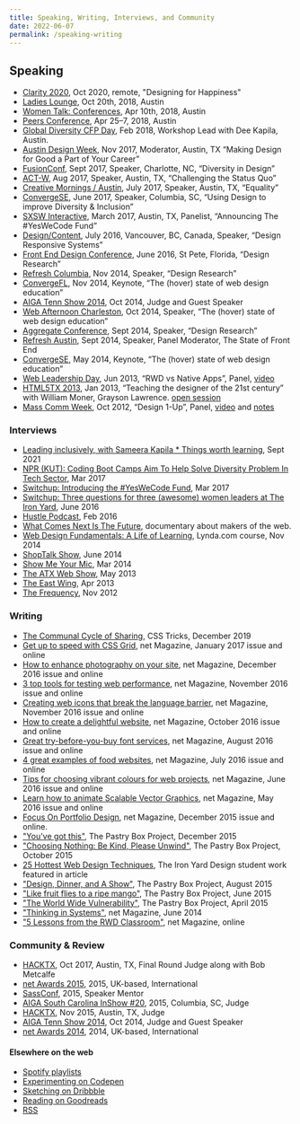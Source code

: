 ```yaml
---
title: Speaking, Writing, Interviews, and Community
date: 2022-06-07
permalink: /speaking-writing
---
```



## Speaking

* [Clarity 2020](https://youtu.be/hcqed7cIhj4), Oct 2020, remote, "Designing for Happiness"
* [Ladies Lounge](https://generalassemb.ly/education/ladies-lounge-kickass-women-slaying-the-creative-world), Oct 20th, 2018, Austin
* [Women Talk: Conferences](https://www.eventbrite.com/e/women-talk-conferences-austin-tickets-44351675054), Apr 10th, 2018, Austin
* [Peers Conference](http://www.peersconf.com/), Apr 25–7, 2018, Austin
* [Global Diversity CFP Day](https://www.eventbrite.com/e/global-diversity-cfp-day-tickets-42210751494#), Feb 2018, Workshop Lead with Dee Kapila, Austin.
* [Austin Design Week](https://austindesignweek.org/schedule/making-design-for-good-a-part-of-your-career), Nov 2017, Moderator, Austin, TX “Making Design for Good a Part of Your Career”
* [FusionConf](http://fusionconf.io/), Sept 2017, Speaker, Charlotte, NC, “Diversity in Design”
* [ACT-W](http://austin.act-w.org), Aug 2017, Speaker, Austin, TX, “Challenging the Status Quo”
* [Creative Mornings / Austin](https://creativemornings.com/talks/sam-kapila/), July 2017, Speaker, Austin, TX, “Equality”
* [ConvergeSE](http://austin.act-w.org), June 2017, Speaker, Columbia, SC, “Using Design to improve Diversity & Inclusion”
* [SXSW Interactive](http://opportunityhub.co/2017hbcusxsw/), March 2017, Austin, TX, Panelist, “Announcing The #YesWeCode Fund”
* [Design/Content](http://www.designcontentconf.com/), July 2016, Vancouver, BC, Canada, Speaker, “Design Responsive Systems”
* [Front End Design Conference](http://www.frontenddesignconference.com/), June 2016, St Pete, Florida, “Design Research”
* [Refresh Columbia](https://www.eventbrite.com/e/refresh-columbia-november-2014-registration-14328658403), Nov 2014, Speaker, “Design Research”
* [ConvergeFL](http://www.convergefl.com), Nov 2014, Keynote, “The (hover) state of web design education”
* [AIGA Tenn Show 2014](http://www.tennshow2014.com), Oct 2014, Judge and Guest Speaker
* [Web Afternoon Charleston](http://charleston.webafternoon.com/), Oct 2014, Speaker, “The (hover) state of web design education”
* [Aggregate Conference](http://charleston.webafternoon.com/), Sept 2014, Speaker, “Design Research”
* [Refresh Austin](https://www.facebook.com/events/284326435089364/?ref_dashboard_filter=past), Sept 2014, Speaker, Panel Moderator, The State of Front End
* [ConvergeSE](http://www.convergese.com), May 2014, Keynote, “The (hover) state of web design education”
* [Web Leadership Day](#), Jun 2013, “RWD vs Native Apps”, Panel, [video](http://www.youtube.com/watch?v=G6vl5vLz3bo&list=PLxtytQtmHMVMBfEPV71DOW9HMiYqInTF_)
* [HTML5TX 2013](http://html5tx.com/pages/speakers), Jan 2013, “Teaching the designer of the 21st century” with William Moner, Grayson Lawrence. [open session](http://eventifier.co/event/html5tx/samkap)
* [Mass Comm Week](http://www.txstatemcweek.com), Oct 2012, “Design 1-Up”, Panel, [video](http://www.ustream.tv/recorded/26581450) and [notes](http://www.samkapila.com/sharing/mcweek)

### Interviews

* [Leading inclusively, with Sameera Kapila * Things worth learning](https://youtu.be/eiV6_3pZFc0), Sept 2021
* [NPR (KUT): Coding Boot Camps Aim To Help Solve Diversity Problem In Tech Sector](http://kut.org/post/coding-boot-camps-aim-help-solve-diversity-problem-tech-sector), Mar 2017
* [Switchup: Introducing the #YesWeCode Fund](https://www.switchup.org/blog/introducing-the-yeswecode-fund), Mar 2017
* [Switchup: Three questions for three (awesome) women leaders at The Iron Yard](https://www.switchup.org/blog/three-questions-for-three-awesome-women-leaders-at-the-iron-yard), June 2016
* [Hustle Podcast](http://funsize.co/hustle), Feb 2016
* [What Comes Next Is The Future](http://www.futureisnext.com/), documentary about makers of the web.
* [Web Design Fundamentals: A Life of Learning](https://www.lynda.com/Web-Design-tutorials/Web-Design-Fundamentals/177837-2.html), Lynda.com course, Nov 2014
* [ShopTalk Show](http://www.shoptalkshow.com/episodes/121-sam-kapila/), June 2014
* [Show Me Your Mic](http://goodstuff.fm/smym/39), Mar 2014
* [The ATX Web Show](http://atxwebshow.com/2013/05/16/64-with-sam-kapila/), May 2013
* [The East Wing](http://5by5.tv/eastwing/52), Apr 2013
* [The Frequency](http://5by5.tv/frequency/27), Nov 2012

### Writing

* [The Communal Cycle of Sharing](https://css-tricks.com/the-communal-cycle-of-sharing/), CSS Tricks, December 2019
* [Get up to speed with CSS Grid](http://www.creativebloq.com/features/get-up-to-speed-with-css-grid), net Magazine, January 2017 issue and online
* [How to enhance photography on your site](http://www.creativebloq.com/features/how-to-enhance-photography-on-your-website), net Magazine, December 2016 issue and online
* [3 top tools for testing web performance](http://www.creativebloq.com/features/3-top-tools-for-testing-web-performance), net Magazine, November 2016 issue and online
* [Creating web icons that break the language barrier](http://www.creativebloq.com/features/creating-web-icons-that-break-the-language-barrier), net Magazine, November 2016 issue and online
* [How to create a delightful website](http://www.creativebloq.com/inspiration/how-to-create-a-delightful-website), net Magazine, October 2016 issue and online
* [Great try-before-you-buy font services](http://www.creativebloq.com/features/4-great-try-before-you-buy-font-services), net Magazine, August 2016 issue and online
* [4 great examples of food websites](http://www.creativebloq.com/web-design/4-great-examples-food-websites-71621257), net Magazine, July 2016 issue and online
* [Tips for choosing vibrant colours for web projects](http://www.creativebloq.com/web-design/tips-choosing-vibrant-colours-web-projects-61620832), net Magazine, June 2016 issue and online
* [Learn how to animate Scalable Vector Graphics](http://www.creativebloq.com/web-design/learn-how-animate-scalable-vector-graphics-51620196), net Magazine, May 2016 issue and online
* [Focus On Portfolio Design](http://www.creativebloq.com/portfolios/how-make-cohesive-online-design-portfolio-111517909), net Magazine, December 2015 issue and online.
* ["You've got this"](https://the-pastry-box-project.net/sameera-kapila/2015-december-10), The Pastry Box Project, December 2015
* ["Choosing Nothing: Be Kind, Please Unwind"](https://the-pastry-box-project.net/sameera-kapila/2015-october-7), The Pastry Box Project, October 2015
* [25 Hottest Web Design Techniques](http://www.creativebloq.com/netmag/25-hottest-web-design-techniques-81516153), The Iron Yard Design student work featured in article
* ["Design, Dinner, and A Show"](https://the-pastry-box-project.net/sameera-kapila/2015-august-14), The Pastry Box Project, August 2015
* ["Like fruit flies to a ripe mango"](https://the-pastry-box-project.net/sameera-kapila/2015-june-11), The Pastry Box Project, June 2015
* ["The World Wide Vulnerability"](https://the-pastry-box-project.net/sameera-kapila/2015-april-15), The Pastry Box Project, April 2015
* ["Thinking in Systems"](http://www.creativebloq.com/netmag/why-you-should-think-web-building-part-larger-system-71412395), net Magazine, June 2014
* ["5 Lessons from the RWD Classroom"](http://www.creativebloq.com/netmag/5-lessons-responsive-web-design-classroom-7135527), net Magazine, online

### Community & Review

* [HACKTX](http://www.hacktx.com), Oct 2017, Austin, TX, Final Round Judge along with Bob Metcalfe
* [net Awards 2015](http://thenetawards.com), 2015, UK-based, International
* [SassConf](http://www.sassconf.com), 2015, Speaker Mentor
* [AIGA South Carolina InShow #20](https://southcarolina.aiga.org/meet-the-inshow-20-judges/), 2015, Columbia, SC, Judge
* [HACKTX](http://www.hacktx.com), Nov 2015, Austin, TX, Judge
* [AIGA Tenn Show 2014](http://www.tennshow2014.com), Oct 2014, Judge and Guest Speaker
* [net Awards 2014](http://thenetawards.com), 2014, UK-based, International

#### Elsewhere on the web
* [Spotify playlists](https://open.spotify.com/user/hamtequila)
* [Experimenting on Codepen](http://codepen.io/samkap)
* [Sketching on Dribbble](http://www.dribbble.com/samkap)
* [Reading on Goodreads](http://www.goodreads.com/samkap)
* [RSS](http://samkapila.com/feed.xml)
